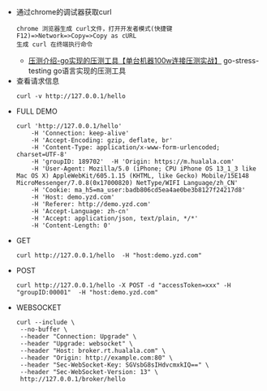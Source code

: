 - 通过chrome的调试器获取curl
    ```
    chrome 浏览器生成 curl文件，打开开发者模式(快捷键F12)=>Network=>Copy=>Copy as cURL 
    生成 curl 在终端执行命令
    ```
    - [压测介绍-go实现的压测工具【单台机器100w连接压测实战】](https://blog.csdn.net/link_km/article/details/100130784) go-stress-testing go语言实现的压测工具
- 查看请求信息
    ```
    curl -v http://127.0.0.1/hello
    ```
- FULL DEMO
    ```
    curl 'http://127.0.0.1/hello'  
    	-H 'Connection: keep-alive'  
    	-H 'Accept-Encoding: gzip, deflate, br'  
    	-H 'Content-Type: application/x-www-form-urlencoded; charset=UTF-8'  
    	-H 'groupID: 189702'  -H 'Origin: https://m.hualala.com'  
    	-H 'User-Agent: Mozilla/5.0 (iPhone; CPU iPhone OS 13_1_3 like Mac OS X) AppleWebKit/605.1.15 (KHTML, like Gecko) Mobile/15E148 MicroMessenger/7.0.8(0x17000820) NetType/WIFI Language/zh_CN'  
    	-H 'Cookie: ma_h5=ma_user:badb806cd5ea4ae0be3b8127f24217d8'  
    	-H 'Host: demo.yzd.com'  
    	-H 'Referer: http://demo.yzd.com'  
    	-H 'Accept-Language: zh-cn'  
    	-H 'Accept: application/json, text/plain, */*'  
    	-H 'Content-Length: 0'
    ```
- GET
    ```
    curl http://127.0.0.1/hello  -H "host:demo.yzd.com"
    ```
- POST
    ```
    curl http://127.0.0.1/hello -X POST -d "accessToken=xxx" -H "groupID:00001"  -H "host:demo.yzd.com"

    ```
- WEBSOCKET
    ``` 
    curl --include \
     --no-buffer \
     --header "Connection: Upgrade" \
     --header "Upgrade: websocket" \
     --header "Host: broker.rt.hualala.com" \
     --header "Origin: http://example.com:80" \
     --header "Sec-WebSocket-Key: SGVsbG8sIHdvcmxkIQ==" \
     --header "Sec-WebSocket-Version: 13" \
     http://127.0.0.1/broker/hello
     
    ```